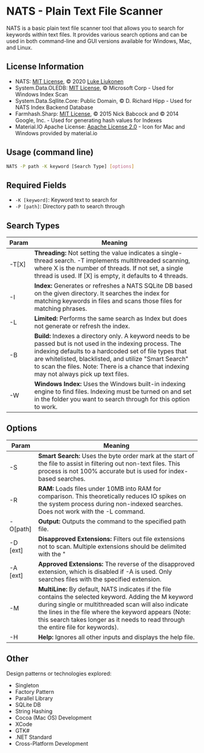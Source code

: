# NATS - Plain Text File Scanner

NATS is a basic plain text file scanner tool that allows you to search for keywords within text files. It provides various search options and can be used in both command-line and GUI versions available for Windows, Mac, and Linux.

## License Information

- NATS: [MIT License](https://github.com/liukonen/nats/blob/master/LICENSE), © 2020 [Luke Liukonen](https://github.com/liukonen)
- System.Data.OLEDB: [MIT License](https://licenses.nuget.org/MIT), © Microsoft Corp - Used for Windows Index Scan
- System.Data.Sqllite.Core: Public Domain, © D. Richard Hipp - Used for NATS Index Backend Database
- Farmhash.Sharp: [MIT License](https://github.com/nickbabcock/Farmhash.Sharp/blob/master/LICENSE.txt), © 2015 Nick Babcock and © 2014 Google, Inc. - Used for generating hash values for Indexes
- Material.IO Apache License: [Apache License 2.0](https://www.apache.org/licenses/LICENSE-2.0.html) - Icon for Mac and Windows provided by material.io

## Usage (command line)
```bash
NATS -P path -K keyword [Search Type] [options]
```

## Required Fields

- `-K [keyword]`: Keyword text to search for
- `-P [path]`: Directory path to search through

## Search Types

| Param | Meaning |
|-------|---------|
| -T[X] | **Threading:** Not setting the value indicates a single-thread search. -T implements multithreaded scanning, where X is the number of threads. If not set, a single thread is used. If [X] is empty, it defaults to 4 threads. |
| -I    | **Index:** Generates or refreshes a NATS SQLite DB based on the given directory. It searches the index for matching keywords in files and scans those files for matching phrases. |
| -L    | **Limited:** Performs the same search as Index but does not generate or refresh the index. |
| -B    | **Build:** Indexes a directory only. A keyword needs to be passed but is not used in the indexing process. The indexing defaults to a hardcoded set of file types that are whitelisted, blacklisted, and utilize "Smart Search" to scan the files. Note: There is a chance that indexing may not always pick up text files. |
| -W    | **Windows Index:** Uses the Windows built-in indexing engine to find files. Indexing must be turned on and set in the folder you want to search through for this option to work. |

## Options

| Param    | Meaning |
|----------|---------|
| -S       | **Smart Search:** Uses the byte order mark at the start of the file to assist in filtering out non-text files. This process is not 100% accurate but is used for index-based searches. |
| -R       | **RAM:** Loads files under 10MB into RAM for comparison. This theoretically reduces IO spikes on the system process during non-indexed searches. Does not work with the -L command. |
| -O[path] | **Output:** Outputs the command to the specified path file. |
| -D [ext] | **Disapproved Extensions:** Filters out file extensions not to scan. Multiple extensions should be delimited with the "|" symbol. NATS has a default blacklist of [7z, bmp, db, db-journal, dll, doc, docx, exe, jpg, m4v, mov, mp3, mp4, pdb, pdf, png, tmp, xls, xlsx, zip], and using this option will override the defaults. |
| -A [ext] | **Approved Extensions:** The reverse of the disapproved extension, which is disabled if -A is used. Only searches files with the specified extension. |
| -M       | **MultiLine:** By default, NATS indicates if the file contains the selected keyword. Adding the M keyword during single or multithreaded scan will also indicate the lines in the file where the keyword appears (Note: this search takes longer as it needs to read through the entire file for keywords). |
| -H       | **Help:** Ignores all other inputs and displays the help file. |

## Other

Design patterns or technologies explored:
- Singleton
- Factory Pattern
- Parallel Library
- SQLite DB
- String Hashing
- Cocoa (Mac OS) Development
- XCode
- GTK#
- .NET Standard
- Cross-Platform Development

